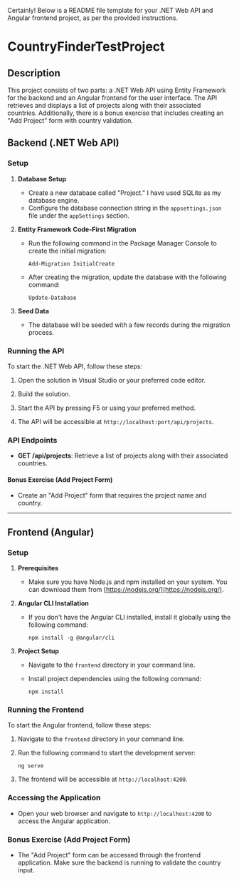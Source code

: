 Certainly! Below is a README file template for your .NET Web API and Angular frontend project, as per the provided instructions.

# CountryFinderTestProject

## Description

This project consists of two parts: a .NET Web API using Entity Framework for the backend and an Angular frontend for the user interface. The API retrieves and displays a list of projects along with their associated countries. Additionally, there is a bonus exercise that includes creating an "Add Project" form with country validation.

## Backend (.NET Web API)

### Setup

1. **Database Setup**
   - Create a new database called "Project." I have used SQLite as my database engine.
   - Configure the database connection string in the `appsettings.json` file under the `appSettings` section.

2. **Entity Framework Code-First Migration**
   - Run the following command in the Package Manager Console to create the initial migration:
     ```
     Add-Migration InitialCreate
     ```
   - After creating the migration, update the database with the following command:
     ```
     Update-Database
     ```

3. **Seed Data**
   - The database will be seeded with a few records during the migration process.

### Running the API

To start the .NET Web API, follow these steps:

1. Open the solution in Visual Studio or your preferred code editor.

2. Build the solution.

3. Start the API by pressing F5 or using your preferred method.

4. The API will be accessible at `http://localhost:port/api/projects`.

### API Endpoints

- **GET /api/projects**: Retrieve a list of projects along with their associated countries.

#### Bonus Exercise (Add Project Form)

- Create an "Add Project" form that requires the project name and country.

---

## Frontend (Angular)

### Setup

1. **Prerequisites**
   - Make sure you have Node.js and npm installed on your system. You can download them from [https://nodejs.org/](https://nodejs.org/).

2. **Angular CLI Installation**
   - If you don't have the Angular CLI installed, install it globally using the following command:
     ```
     npm install -g @angular/cli
     ```

3. **Project Setup**
   - Navigate to the `frontend` directory in your command line.

   - Install project dependencies using the following command:
     ```
     npm install
     ```

### Running the Frontend

To start the Angular frontend, follow these steps:

1. Navigate to the `frontend` directory in your command line.

2. Run the following command to start the development server:
   ```
   ng serve
   ```

3. The frontend will be accessible at `http://localhost:4200`.

### Accessing the Application

- Open your web browser and navigate to `http://localhost:4200` to access the Angular application.

### Bonus Exercise (Add Project Form)

- The "Add Project" form can be accessed through the frontend application. Make sure the backend is running to validate the country input.
